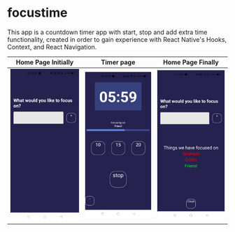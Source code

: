 # focustime
 
This app is a countdown timer app with start, stop and add extra time functionality, created in order to gain experience with React Native's Hooks, Context, and React Navigation.



Home Page Initially    |  Timer page  | Home Page Finally
--------------------- | ------------- | ------------------
<img src="https://github.com/PaNdA-KaRTiK/FocusApp/blob/main/assets/Images/HomePage_Initial.jpeg" width="350"/>  |  <img src="https://github.com/PaNdA-KaRTiK/FocusApp/blob/main/assets/Images/MainPage.jpeg" width="350"/>  | <img src="https://github.com/PaNdA-KaRTiK/FocusApp/blob/main/assets/Images/HomePage_Final.jpeg" width="350"/>
